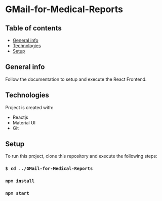 
# GMail-for-Medical-Reports

## Table of contents
* [General info](#general-info)
* [Technologies](#technologies)
* [Setup](#setup)

## General info
Follow the documentation to setup and execute the React Frontend.
	
## Technologies
Project is created with:
* Reactjs
* Material UI
* Git
	
## Setup
To run this project, clone this repository and execute the following steps:

### `$ cd ../GMail-for-Medical-Reports`
### `npm install`
### `npm start`
